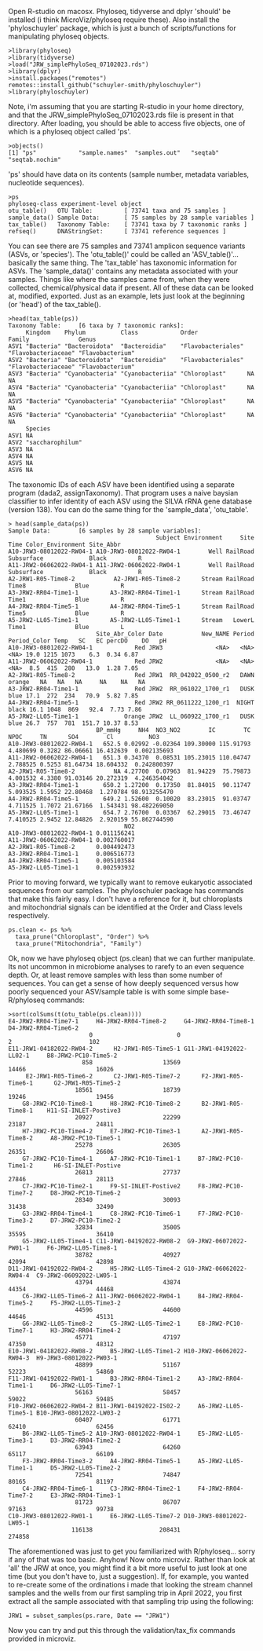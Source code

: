 Open R-studio on macosx. Phyloseq, tidyverse and dplyr 'should' be installed (i think MicroViz/phyloseq require these).
Also install the 'phyloschuyler' package, which is just a bunch of scripts/functions for manipulating phyloseq objects.
```
>library(phyloseq)
>library(tidyverse)
>load("JRW_simplePhyloSeq_07102023.rds")
>library(dplyr)
>install.packages("remotes")
remotes::install_github("schuyler-smith/phyloschuyler")
>library(phyloschuyler)
```
Note, i'm assuming that you are starting R-studio in your home directory, and that the JRW_simplePhyloSeq_07102023.rds file is present in that directory. 
After loading, you should be able to access five objects, one of which is a phyloseq object called 'ps'.
```
>objects()
[1] "ps"            "sample.names"  "samples.out"   "seqtab"        "seqtab.nochim"
```
'ps' should have data on its contents (sample number, metadata variables, nucleotide sequences).
```
>ps
phyloseq-class experiment-level object
otu_table()   OTU Table:         [ 73741 taxa and 75 samples ]
sample_data() Sample Data:       [ 75 samples by 28 sample variables ]
tax_table()   Taxonomy Table:    [ 73741 taxa by 7 taxonomic ranks ]
refseq()      DNAStringSet:      [ 73741 reference sequences ]
```
You can see there are 75 samples and 73741 amplicon sequence variants (ASVs, or 'species'). 
The 'otu_table()' could be called an 'ASV_table()'... basically the same thing. 
The 'tax_table' has taxonomic information for ASVs.
The 'sample_data()' contains any metadata associated with your samples. Things like where the samples came from, when they were collected, 
chemical/physical data if present.
All of these data can be looked at, modified, exported. 
Just as an example, lets just look at the beginning (or 'head') of the tax_table().
```
>head(tax_table(ps))
Taxonomy Table:     [6 taxa by 7 taxonomic ranks]:
     Kingdom    Phylum          Class            Order              Family              Genus           
ASV1 "Bacteria" "Bacteroidota"  "Bacteroidia"    "Flavobacteriales" "Flavobacteriaceae" "Flavobacterium"
ASV2 "Bacteria" "Bacteroidota"  "Bacteroidia"    "Flavobacteriales" "Flavobacteriaceae" "Flavobacterium"
ASV3 "Bacteria" "Cyanobacteria" "Cyanobacteriia" "Chloroplast"      NA                  NA              
ASV4 "Bacteria" "Cyanobacteria" "Cyanobacteriia" "Chloroplast"      NA                  NA              
ASV5 "Bacteria" "Cyanobacteria" "Cyanobacteriia" "Chloroplast"      NA                  NA              
ASV6 "Bacteria" "Cyanobacteria" "Cyanobacteriia" "Chloroplast"      NA                  NA              
     Species         
ASV1 NA              
ASV2 "saccharophilum"
ASV3 NA              
ASV4 NA              
ASV5 NA              
ASV6 NA
```
The taxonomic IDs of each ASV have been identified using a separate program (dada2, assignTaxonomy). That program 
uses a naive baysian classifier to infer identity of each ASV using the SILVA rRNA gene database (version 138).
You can do the same thing for the 'sample_data', 'otu_table'.
```
> head(sample_data(ps))
Sample Data:        [6 samples by 28 sample variables]:
                                          Subject Environment     Site       Time Color_Environment Site_Abbr
A10-JRW3-08012022-RW04-1 A10-JRW3-08012022-RW04-1        Well RailRoad Subsurface             Black         R
A11-JRW2-06062022-RW04-1 A11-JRW2-06062022-RW04-1        Well RailRoad Subsurface             Black         R
A2-JRW1-R05-Time8-2           A2-JRW1-R05-Time8-2      Stream RailRoad      Time8              Blue         R
A3-JRW2-RR04-Time1-1         A3-JRW2-RR04-Time1-1      Stream RailRoad      Time1              Blue         R
A4-JRW2-RR04-Time5-1         A4-JRW2-RR04-Time5-1      Stream RailRoad      Time5              Blue         R
A5-JRW2-LL05-Time1-1         A5-JRW2-LL05-Time1-1      Stream   LowerL      Time1              Blue         L
                         Site_Abr_Color Date           New_NAME Period Period_Color Temp   SC   EC percDO    DO   pH
A10-JRW3-08012022-RW04-1            Red JRW3               <NA>   <NA>         <NA> 19.0 1215 1073    6.3  0.34 6.87
A11-JRW2-06062022-RW04-1            Red JRW2               <NA>   <NA>         <NA>  8.5  415  280   13.0  1.28 7.05
A2-JRW1-R05-Time8-2                 Red JRW1  RR_042022_0500_r2   DAWN       orange   NA   NA   NA     NA    NA   NA
A3-JRW2-RR04-Time1-1                Red JRW2  RR_061022_1700_r1   DUSK         blue 17.1  272  234   70.9  5.82 7.85
A4-JRW2-RR04-Time5-1                Red JRW2 RR_0611222_1200_r1  NIGHT        black 16.1 1048  869   92.4  7.73 7.86
A5-JRW2-LL05-Time1-1             Orange JRW2  LL_060922_1700_r1   DUSK         blue 26.7  757  781  151.7 10.37 8.53
                         BP_mmHg     NH4  NO3_NO2        IC        TC     NPOC     TN      SO4        Cl          NO3
A10-JRW3-08012022-RW04-1   652.5 0.02992 -0.02364 109.30000 115.91793 4.480699 0.3282 86.06661 16.432639  0.002135693
A11-JRW2-06062022-RW04-1   651.3 0.34370  0.08531 105.23015 110.04747 2.788525 0.5253 81.64734 18.604332  0.242800397
A2-JRW1-R05-Time8-2           NA 4.27700  0.07963  81.94229  75.79873 4.001532 4.3380 91.03146 20.272319  4.246354042
A3-JRW2-RR04-Time1-1       650.2 1.27200  0.17350  81.84015  90.11747 5.093525 1.5952 22.80468  1.270784 98.913255470
A4-JRW2-RR04-Time5-1       649.2 1.52600  0.10020  83.23015  91.03747 4.711525 1.7072 21.67166  1.543431 98.482269050
A5-JRW2-LL05-Time1-1       654.7 2.76700  0.03367  62.29015  73.46747 7.410525 2.9452 12.84826  2.920159 55.862744590
                                 NO2
A10-JRW3-08012022-RW04-1 0.011156241
A11-JRW2-06062022-RW04-1 0.002760017
A2-JRW1-R05-Time8-2      0.004492473
A3-JRW2-RR04-Time1-1     0.006516773
A4-JRW2-RR04-Time5-1     0.005103584
A5-JRW2-LL05-Time1-1     0.002593932
```
Prior to moving forward, we typically want to remove eukaryotic associated sequences from our samples.
The phyloschuler package has commands that make this fairly easy. 
I don't have a reference for it, but chloroplasts and mitochondrial signals can be identified at the Order and Class levels
respectively. 
```
ps.clean <- ps %>%
  taxa_prune("Chloroplast", "Order") %>%
  taxa_prune("Mitochondria", "Family")
```
Ok, now we have phyloseq object (ps.clean) that we can further manipulate. Its not uncommon in microbiome 
analyses to rarefy to an even sequence depth. Or, at least remove samples with less than some number of sequences.
You can get a sense of how deeply sequenced versus how poorly sequenced your ASV/sample table is with some simple base-R/phyloseq commands:
```
>sort(colSums(t(otu_table(ps.clean))))
E4-JRW2-RR04-Time7-1     H4-JRW2-RR04-Time8-2     G4-JRW2-RR04-Time8-1     D4-JRW2-RR04-Time6-2 
                       0                        0                        2                      102 
E11-JRW1-04182022-RW04-2      H2-JRW1-R05-Time5-1 G11-JRW1-04192022-LL02-1     B8-JRW2-PC10-Time5-2 
                     858                    13569                    14466                    16026 
     E2-JRW1-R05-Time6-2      C2-JRW1-R05-Time7-2      F2-JRW1-R05-Time6-1      G2-JRW1-R05-Time5-2 
                   18561                    18739                    19246                    19456 
    G8-JRW2-PC10-Time8-1     H8-JRW2-PC10-Time8-2      B2-JRW1-R05-Time8-1    H11-SI-INLET-Postive3 
                   20927                    22299                    23187                    24811 
    H7-JRW2-PC10-Time4-2     E7-JRW2-PC10-Time3-1      A2-JRW1-R05-Time8-2     A8-JRW2-PC10-Time5-1 
                   25278                    26305                    26351                    26606 
    G7-JRW2-PC10-Time4-1     A7-JRW2-PC10-Time1-1     B7-JRW2-PC10-Time1-2      H6-SI-INLET-Postive 
                   26813                    27737                    27846                    28113 
    C7-JRW2-PC10-Time2-1     F9-SI-INLET-Postive2     F8-JRW2-PC10-Time7-2     D8-JRW2-PC10-Time6-2 
                   28340                    30093                    31438                    32490 
    G3-JRW2-RR04-Time4-1     C8-JRW2-PC10-Time6-1     F7-JRW2-PC10-Time3-2     D7-JRW2-PC10-Time2-2 
                   32834                    35005                    35595                    36410 
    G5-JRW2-LL05-Time4-1 C11-JRW1-04192022-RW08-2  G9-JRW2-06072022-PW01-1     F6-JRW2-LL05-Time8-1 
                   38782                    40927                    42094                    42898 
D11-JRW1-04192022-RW04-2     H5-JRW2-LL05-Time4-2 G10-JRW2-06062022-RW04-4  C9-JRW2-06092022-LW05-1 
                   43794                    43874                    44354                    44468 
    C6-JRW2-LL05-Time6-2 A11-JRW2-06062022-RW04-1     B4-JRW2-RR04-Time5-2     F5-JRW2-LL05-Time3-2 
                   44596                    44600                    44646                    45131 
    G6-JRW2-LL05-Time8-2     C5-JRW2-LL05-Time2-1     E8-JRW2-PC10-Time7-1     H3-JRW2-RR04-Time4-2 
                   45771                    47197                    47350                    48312 
E10-JRW1-04182022-RW08-2     B5-JRW2-LL05-Time1-2 H10-JRW2-06062022-RW04-3  H9-JRW3-08012022-PW03-1 
                   48899                    51167                    52223                    54860 
F11-JRW1-04192022-RW01-1     B3-JRW2-RR04-Time1-2     A3-JRW2-RR04-Time1-1     D6-JRW2-LL05-Time7-1 
                   56163                    58457                    59022                    59485 
F10-JRW2-06062022-RW04-2 B11-JRW1-04192022-IS02-2     A6-JRW2-LL05-Time5-1 B10-JRW3-08012022-LW03-2 
                   60407                    61771                    62410                    62456 
    B6-JRW2-LL05-Time5-2 A10-JRW3-08012022-RW04-1     E5-JRW2-LL05-Time3-1     D3-JRW2-RR04-Time2-2 
                   63943                    64260                    65117                    66109 
    F3-JRW2-RR04-Time3-2     A4-JRW2-RR04-Time5-1     A5-JRW2-LL05-Time1-1     D5-JRW2-LL05-Time2-2 
                   72541                    74847                    80165                    81197 
    C4-JRW2-RR04-Time6-1     C3-JRW2-RR04-Time2-1     F4-JRW2-RR04-Time7-2     E3-JRW2-RR04-Time3-1 
                   81723                    86707                    97163                    99738 
C10-JRW3-08012022-RW01-1     E6-JRW2-LL05-Time7-2 D10-JRW3-08012022-LW05-1 
                  116138                   208431                   274858
```
The aforementioned was just to get you familiarized with R/phyloseq... sorry if any of that was too basic.
Anyhow! Now onto microviz. 
Rather than look at 'all' the JRW at once, you might find it a bit more useful to just look at one time (but you don't have to, just a suggestion).
If, for example, you wanted to re-create some of the ordinations i made that looking the stream channel samples and the wells from our
first sampling trip in April 2022, you first extract all the sample associated with that sampling trip using the following:
```
JRW1 = subset_samples(ps.rare, Date == "JRW1")
```
Now you can try and put this through the validation/tax_fix commands provided in microviz.

```
